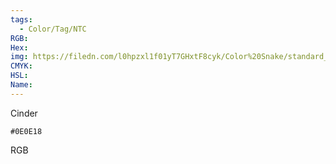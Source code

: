 ```yaml
---
tags:
  - Color/Tag/NTC
RGB:
Hex:
img: https://filedn.com/l0hpzxl1f01yT7GHxtF8cyk/Color%20Snake/standard_csv_to_svg//0E0E18.svg
CMYK:
HSL:
Name:
---
```

Cinder
```palette
#0E0E18
```
RGB
